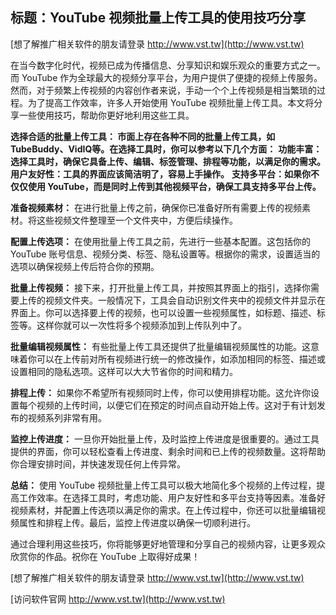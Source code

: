 ## **标题：YouTube 视频批量上传工具的使用技巧分享**

[想了解推广相关软件的朋友请登录 http://www.vst.tw](http://www.vst.tw)

在当今数字化时代，视频已成为传播信息、分享知识和娱乐观众的重要方式之一。而 YouTube 作为全球最大的视频分享平台，为用户提供了便捷的视频上传服务。然而，对于频繁上传视频的内容创作者来说，手动一个个上传视频是相当繁琐的过程。为了提高工作效率，许多人开始使用 YouTube 视频批量上传工具。本文将分享一些使用技巧，帮助你更好地利用这些工具。

**选择合适的批量上传工具： 市面上存在各种不同的批量上传工具，如TubeBuddy、VidIQ等。在选择工具时，你可以参考以下几个方面：**
**功能丰富：选择工具时，确保它具备上传、编辑、标签管理、排程等功能，以满足你的需求。**
**用户友好性：工具的界面应该简洁明了，容易上手操作。**
**支持多平台：如果你不仅仅使用 YouTube，而是同时上传到其他视频平台，确保工具支持多平台上传。**

**准备视频素材：**
在进行批量上传之前，确保你已准备好所有需要上传的视频素材。将这些视频文件整理至一个文件夹中，方便后续操作。

**配置上传选项：**
在使用批量上传工具之前，先进行一些基本配置。这包括你的 YouTube 账号信息、视频分类、标签、隐私设置等。根据你的需求，设置适当的选项以确保视频上传后符合你的预期。

**批量上传视频：**
接下来，打开批量上传工具，并按照其界面上的指引，选择你需要上传的视频文件夹。一般情况下，工具会自动识别文件夹中的视频文件并显示在界面上。你可以选择要上传的视频，也可以设置一些视频属性，如标题、描述、标签等。这样你就可以一次性将多个视频添加到上传队列中了。

**批量编辑视频属性：**
有些批量上传工具还提供了批量编辑视频属性的功能。这意味着你可以在上传前对所有视频进行统一的修改操作，如添加相同的标签、描述或设置相同的隐私选项。这样可以大大节省你的时间和精力。

**排程上传：**
如果你不希望所有视频同时上传，你可以使用排程功能。这允许你设置每个视频的上传时间，以便它们在预定的时间点自动开始上传。这对于有计划发布的视频系列非常有用。

**监控上传进度：**
一旦你开始批量上传，及时监控上传进度是很重要的。通过工具提供的界面，你可以轻松查看上传进度、剩余时间和已上传的视频数量。这将帮助你合理安排时间，并快速发现任何上传异常。

**总结：**
使用 YouTube 视频批量上传工具可以极大地简化多个视频的上传过程，提高工作效率。在选择工具时，考虑功能、用户友好性和多平台支持等因素。准备好视频素材，并配置上传选项以满足你的需求。在上传过程中，你还可以批量编辑视频属性和排程上传。最后，监控上传进度以确保一切顺利进行。

通过合理利用这些技巧，你将能够更好地管理和分享自己的视频内容，让更多观众欣赏你的作品。祝你在 YouTube 上取得好成果！

[想了解推广相关软件的朋友请登录 http://www.vst.tw](http://www.vst.tw)


[访问软件官网 http://www.vst.tw](http://www.vst.tw)
